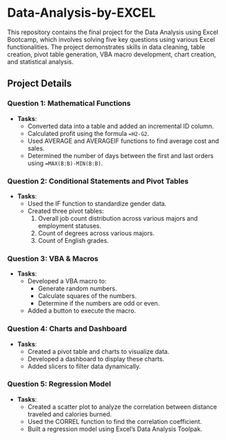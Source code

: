 # Data-Analysis-by-EXCEL
This repository contains the final project for the Data Analysis using Excel Bootcamp, which involves solving five key questions using various Excel functionalities.
The project demonstrates skills in data cleaning, table creation, pivot table generation, VBA macro development, chart creation, and statistical analysis.

## Project Details

### Question 1: Mathematical Functions

- **Tasks**:
  - Converted data into a table and added an incremental ID column.
  - Calculated profit using the formula `=H2-G2`.
  - Used AVERAGE and AVERAGEIF functions to find average cost and sales.
  - Determined the number of days between the first and last orders using `=MAX(B:B)-MIN(B:B)`.

### Question 2: Conditional Statements and Pivot Tables

- **Tasks**:
  - Used the IF function to standardize gender data.
  - Created three pivot tables:
    1. Overall job count distribution across various majors and employment statuses.
    2. Count of degrees across various majors.
    3. Count of English grades.

### Question 3: VBA & Macros

- **Tasks**:
  - Developed a VBA macro to:
    - Generate random numbers.
    - Calculate squares of the numbers.
    - Determine if the numbers are odd or even.
  - Added a button to execute the macro.

### Question 4: Charts and Dashboard

- **Tasks**:
  - Created a pivot table and charts to visualize data.
  - Developed a dashboard to display these charts.
  - Added slicers to filter data dynamically.

### Question 5: Regression Model

- **Tasks**:
  - Created a scatter plot to analyze the correlation between distance traveled and calories burned.
  - Used the CORREL function to find the correlation coefficient.
  - Built a regression model using Excel’s Data Analysis Toolpak.
